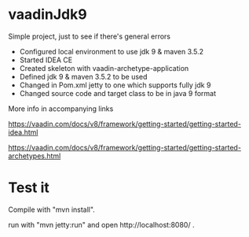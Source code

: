 vaadinJdk9
==============

Simple project, just to see if there's general errors 

- Configured local environment to use jdk 9 & maven 3.5.2
- Started IDEA CE
- Created skeleton with vaadin-archetype-application
- Defined jdk 9 & maven 3.5.2 to be used
- Changed in Pom.xml jetty to one which supports fully jdk 9
- Changed source code and target class to be in java 9 format

More info in accompanying links

https://vaadin.com/docs/v8/framework/getting-started/getting-started-idea.html

https://vaadin.com/docs/v8/framework/getting-started/getting-started-archetypes.html

Test it
========

Compile with "mvn install".

run with "mvn jetty:run" and open http://localhost:8080/ .

